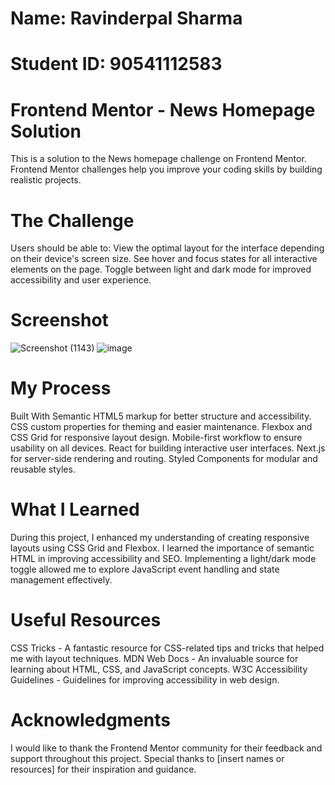 # Name: Ravinderpal Sharma
# Student ID: 90541112583
# Frontend Mentor - News Homepage Solution
This is a solution to the News homepage challenge on Frontend Mentor. Frontend Mentor challenges help you improve your coding skills by building realistic projects.
# The Challenge
Users should be able to:
View the optimal layout for the interface depending on their device's screen size.
See hover and focus states for all interactive elements on the page.
Toggle between light and dark mode for improved accessibility and user experience.
# Screenshot
![Screenshot (1143)](https://github.com/user-attachments/assets/98c60337-cfff-4504-b1bf-60595dcc81ab)
![image](https://github.com/user-attachments/assets/06ffff99-a3c3-4bbc-8843-1aa40b030944)
# My Process
Built With
Semantic HTML5 markup for better structure and accessibility.
CSS custom properties for theming and easier maintenance.
Flexbox and CSS Grid for responsive layout design.
Mobile-first workflow to ensure usability on all devices.
React for building interactive user interfaces.
Next.js for server-side rendering and routing.
Styled Components for modular and reusable styles.
# What I Learned
During this project, I enhanced my understanding of creating responsive layouts using CSS Grid and Flexbox. I learned the importance of semantic HTML in improving accessibility and SEO. Implementing a light/dark mode toggle allowed me to explore JavaScript event handling and state management effectively.
# Useful Resources
 CSS Tricks - A fantastic resource for CSS-related tips and tricks that helped me with layout techniques.
MDN Web Docs - An invaluable source for learning about HTML, CSS, and JavaScript concepts.
W3C Accessibility Guidelines - Guidelines for improving accessibility in web design.
# Acknowledgments
I would like to thank the Frontend Mentor community for their feedback and support throughout this project. Special thanks to [insert names or resources] for their inspiration and guidance.

